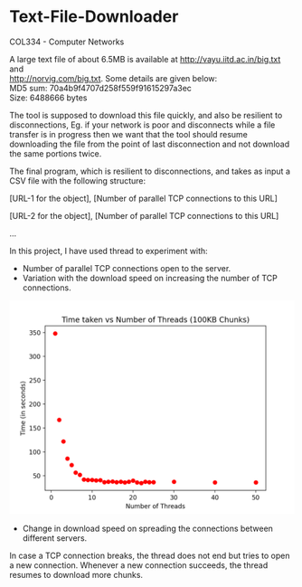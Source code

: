 # Text-File-Downloader
COL334 - Computer Networks

A large text file of about 6.5MB is available at http://vayu.iitd.ac.in/big.txt and \
http://norvig.com/big.txt. Some details are given below: \
MD5 sum: 70a4b9f4707d258f559f91615297a3ec\
Size: 6488666 bytes

The tool is supposed to download this file quickly, and also be resilient to disconnections, Eg. if your network is poor and disconnects while a file transfer is in progress then we want that the tool should resume downloading the file from the point of last disconnection and not download the same portions twice.

The final program, which is resilient to disconnections, and takes as input a CSV file with the following structure:

[URL-1 for the object], [Number of parallel TCP connections to this URL] 

[URL-2 for the object], [Number of parallel TCP connections to this URL] 

...

In this project, I have used thread to experiment with:
- Number of parallel TCP connections open to the server.
- Variation with the download speed on increasing the number of TCP connections. 

![alt text](https://github.com/aarunishsinha/Text-File-Downloader/blob/main/plot1.png)
- Change in download speed on spreading the connections between different servers.

In case a TCP connection breaks, the thread does not end but tries to open a new connection. Whenever a new connection succeeds, the thread resumes to download more chunks. 
